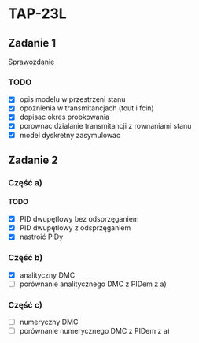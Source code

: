 # TAP-23L

## Zadanie 1

[Sprawozdanie](https://www.overleaf.com/read/cdhzszwgnfqz)

### TODO
- [x] opis modelu w przestrzeni stanu
- [x] opoznienia w transmitancjach (tout i fcin)
- [x] dopisac okres probkowania
- [x] porownac dzialanie transmitancji z rownaniami stanu
- [x] model dyskretny zasymulowac

## Zadanie 2

### Część a)

#### TODO
- [x] PID dwupętlowy bez odsprzęganiem
- [x] PID dwupętlowy z odsprzęganiem
- [x] nastroić PIDy

### Część b)
- [x] analityczny DMC
- [ ] porównanie analitycznego DMC z PIDem z a)

### Część c)
- [ ] numeryczny DMC
- [ ] porównanie numerycznego DMC z PIDem z a)

